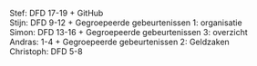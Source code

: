 Stef: DFD 17-19 + GitHub
<br />
Stijn: DFD 9-12 + Gegroepeerde gebeurtenissen 1: organisatie
<br />
Simon: DFD 13-16 + Gegroepeerde gebeurtenissen 3: overzicht
<br />
Andras: 1-4 + Gegroepeerde gebeurtenissen 2: Geldzaken
<br />
Christoph: DFD 5-8
